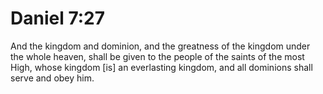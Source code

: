 # Daniel 7:27

And the kingdom and dominion, and the greatness of the kingdom under the whole heaven, shall be given to the people of the saints of the most High, whose kingdom [is] an everlasting kingdom, and all dominions shall serve and obey him.